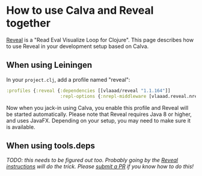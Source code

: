# How to use Calva and Reveal together

[Reveal](https://vlaaad.github.io/reveal) is a "Read Eval Visualize Loop for
Clojure". This page describes how to use Reveal in your development setup based
on Calva.

## When using Leiningen

In your `project.clj`, add a profile named "reveal":

```clojure
:profiles {:reveal {:dependencies [[vlaaad/reveal "1.1.164"]]
                    :repl-options {:nrepl-middleware [vlaaad.reveal.nrepl/middleware]}}}
```

Now when you jack-in using Calva, you enable this profile and Reveal will be
started automatically. Please note that Reveal requires Java 8 or higher, and
uses JavaFX. Depending on your setup, you may need to make sure it is available.

## When using tools.deps

_TODO: this needs to be figured out too. Probably going by the [Reveal
instructions](https://vlaaad.github.io/reveal/#nrepl-based-editors) will do the
trick. Please [submit a PR](https://github.com/BetterThanTomorrow/calva/pulls)
if you know how to do this!_
